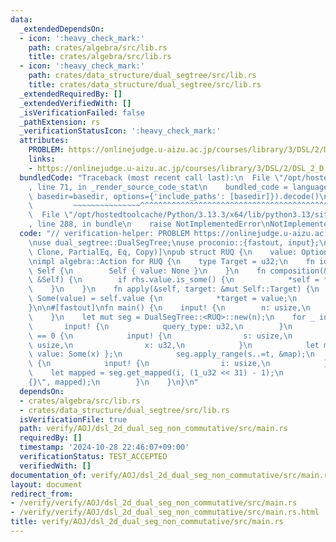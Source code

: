 ```yaml
---
data:
  _extendedDependsOn:
  - icon: ':heavy_check_mark:'
    path: crates/algebra/src/lib.rs
    title: crates/algebra/src/lib.rs
  - icon: ':heavy_check_mark:'
    path: crates/data_structure/dual_segtree/src/lib.rs
    title: crates/data_structure/dual_segtree/src/lib.rs
  _extendedRequiredBy: []
  _extendedVerifiedWith: []
  _isVerificationFailed: false
  _pathExtension: rs
  _verificationStatusIcon: ':heavy_check_mark:'
  attributes:
    PROBLEM: https://onlinejudge.u-aizu.ac.jp/courses/library/3/DSL/2/DSL_2_D
    links:
    - https://onlinejudge.u-aizu.ac.jp/courses/library/3/DSL/2/DSL_2_D
  bundledCode: "Traceback (most recent call last):\n  File \"/opt/hostedtoolcache/Python/3.13.3/x64/lib/python3.13/site-packages/onlinejudge_verify/documentation/build.py\"\
    , line 71, in _render_source_code_stat\n    bundled_code = language.bundle(stat.path,\
    \ basedir=basedir, options={'include_paths': [basedir]}).decode()\n          \
    \         ~~~~~~~~~~~~~~~^^^^^^^^^^^^^^^^^^^^^^^^^^^^^^^^^^^^^^^^^^^^^^^^^^^^^^^^^^^^^^^^^^\n\
    \  File \"/opt/hostedtoolcache/Python/3.13.3/x64/lib/python3.13/site-packages/onlinejudge_verify/languages/rust.py\"\
    , line 288, in bundle\n    raise NotImplementedError\nNotImplementedError\n"
  code: "// verification-helper: PROBLEM https://onlinejudge.u-aizu.ac.jp/courses/library/3/DSL/2/DSL_2_D\n\
    \nuse dual_segtree::DualSegTree;\nuse proconio::{fastout, input};\n\n#[derive(Debug,\
    \ Clone, PartialEq, Eq, Copy)]\npub struct RUQ {\n    value: Option<u32>,\n}\n\
    \nimpl algebra::Action for RUQ {\n    type Target = u32;\n    fn id_action() ->\
    \ Self {\n        Self { value: None }\n    }\n    fn composition(&mut self, rhs:\
    \ &Self) {\n        if rhs.value.is_some() {\n            *self = *rhs;\n    \
    \    }\n    }\n    fn apply(&self, target: &mut Self::Target) {\n        if let\
    \ Some(value) = self.value {\n            *target = value;\n        }\n    }\n\
    }\n\n#[fastout]\nfn main() {\n    input! {\n        n: usize,\n        q: usize,\n\
    \    }\n    let mut seg = DualSegTree::<RUQ>::new(n);\n    for _ in 0..q {\n \
    \       input! {\n            query_type: u32,\n        }\n        if query_type\
    \ == 0 {\n            input! {\n                s: usize,\n                t:\
    \ usize,\n                x: u32,\n            }\n            let map = RUQ {\
    \ value: Some(x) };\n            seg.apply_range(s..=t, &map);\n        } else\
    \ {\n            input! {\n                i: usize,\n            }\n        \
    \    let mapped = seg.get_mapped(i, (1_u32 << 31) - 1);\n            println!(\"\
    {}\", mapped);\n        }\n    }\n}\n"
  dependsOn:
  - crates/algebra/src/lib.rs
  - crates/data_structure/dual_segtree/src/lib.rs
  isVerificationFile: true
  path: verify/AOJ/dsl_2d_dual_seg_non_commutative/src/main.rs
  requiredBy: []
  timestamp: '2024-10-28 22:46:07+09:00'
  verificationStatus: TEST_ACCEPTED
  verifiedWith: []
documentation_of: verify/AOJ/dsl_2d_dual_seg_non_commutative/src/main.rs
layout: document
redirect_from:
- /verify/verify/AOJ/dsl_2d_dual_seg_non_commutative/src/main.rs
- /verify/verify/AOJ/dsl_2d_dual_seg_non_commutative/src/main.rs.html
title: verify/AOJ/dsl_2d_dual_seg_non_commutative/src/main.rs
---
```

